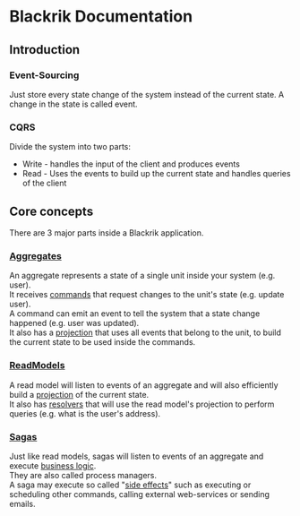 # Blackrik Documentation

## Introduction

### Event-Sourcing
Just store every state change of the system instead of the current state.
A change in the state is called event.

### CQRS
Divide the system into two parts:
* Write - handles the input of the client and produces events
* Read - Uses the events to build up the current state and handles queries of the client

## Core concepts
There are 3 major parts inside a Blackrik application.

### [Aggregates](Aggregates)
An aggregate represents a state of a single unit inside your system (e.g. user).  
It receives [commands](Aggregates#Commands) that request changes to the unit's state (e.g. update user).  
A command can emit an event to tell the system that a state change happened (e.g. user was updated).  
It also has a [projection](Aggregates#Projection) that uses all events that belong to the unit, to build the current state to be used inside the commands.

### [ReadModels](ReadModels)
A read model will listen to events of an aggregate and will also efficiently build a [projection](ReadModels#Projection) of the current state.  
It also has [resolvers](ReadModels#Resolvers) that will use the read model's projection to perform queries (e.g. what is the user's address).

### [Sagas](Sagas)
Just like read models, sagas will listen to events of an aggregate and execute [business logic](Sagas#Handlers).  
They are also called process managers.  
A saga may execute so called "[side effects](Sagas#SideEffects)" such as executing or scheduling other commands, calling external web-services or sending emails.
